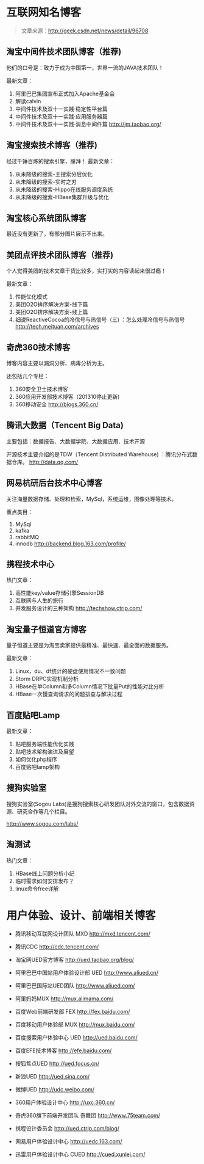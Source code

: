 # 互联网知名博客

> 文章来源：http://geek.csdn.net/news/detail/96708

## 淘宝中间件技术团队博客（推荐) 
他们的口号是：致力于成为中国第一，世界一流的JAVA技术团队！

最新文章：
1) 阿里巴巴集团宣布正式加入Apache基金会
2) 解读calvin
3) 中间件技术及双十一实践·稳定性平台篇
4) 中间件技术及双十一实践·应用服务器篇
5) 中间件技术及双十一实践·消息中间件篇
http://jm.taobao.org/

## 淘宝搜索技术博客（推荐) 

经过千锤百炼的搜索引擎，膜拜！
最新文章：
1) 从未降级的搜索-主搜索分层优化
2) 从未降级的搜索-实时之刃
3) 从未降级的搜索-Hippo在线服务调度系统
4) 从未降级的搜索-HBase集群升级与优化


## 淘宝核心系统团队博客
最近没有更新了，有部分图片展示不出来。


## 美团点评技术团队博客（推荐) 
个人觉得美团的技术文章干货比较多，实打实的内容读起来很过瘾！

最新文章：
1) 性能优化模式
2) 美团O2O排序解决方案-线下篇
3) 美团O2O排序解决方案-线上篇
4) 细说ReactiveCocoa的冷信号与热信号（三) ：怎么处理冷信号与热信号
http://tech.meituan.com/archives

## 奇虎360技术博客
博客内容主要以漏洞分析、病毒分析为主。

还包括几个专栏：
1) 360安全卫士技术博客
2) 360应用开发部技术博客（201310停止更新) 
3) 360移动安全
http://blogs.360.cn/

## 腾讯大数据（Tencent Big Data) 
主要包括：数据报告、大数据学院、大数据应用、技术开源

开源技术主要介绍的是TDW（Tencent Distributed Warehouse) ：腾讯分布式数据仓库。
http://data.qq.com/

## 网易杭研后台技术中心博客
关注海量数据存储、处理和检索，MySql，系统运维，图像处理等技术。

重点类目：
1) MySql
2) kafka
3) rabbitMQ
4) innodb
http://backend.blog.163.com/profile/

## 携程技术中心
热门文章：
1) 高性能key/value存储引擎SessionDB
2) 互联网与人生的旅行
3) 并发服务设计的三种架构
http://techshow.ctrip.com/

## 淘宝量子恒道官方博客
量子恒道主要是为淘宝卖家提供最精准、最快速、最全面的数据服务。

最新文章：
1) Linux，du、df统计的硬盘使用情况不一致问题
2) Storm DRPC实现机制分析
3) HBase在单Column和多Column情况下批量Put的性能对比分析
4) HBase一次慢查询请求的问题排查与解决过程


## 百度贴吧Lamp
最新文章：
1) 贴吧服务端性能优化实践
2) 贴吧技术架构演进及展望
3) 如何优化php程序
4) 百度贴吧lamp架构

## 搜狗实验室
搜狗实验室(Sogou Labs)是搜狗搜索核心研发团队对外交流的窗口，包含数据资源、研究合作等几个栏目。

http://www.sogou.com/labs/

## 淘测试
热门文章：
1) HBase线上问题分析小纪
2) 临时需求如何安排发布？
3) linux命令free详解


# 用户体验、设计、前端相关博客

* 腾讯移动互联网设计团队 MXD
http://mxd.tencent.com/

* 腾讯CDC
http://cdc.tencent.com/

* 淘宝网UED官方博客
http://ued.taobao.org/blog/

* 阿里巴巴中国站用户体验设计部 UED
http://www.aliued.cn/

* 阿里巴巴国际站UED团队
http://www.aliued.com/

* 阿里妈妈MUX
http://mux.alimama.com/

* 百度Web前端研发部 FEX
http://fex.baidu.com/

* 百度移动用户体验部 MUX
http://mux.baidu.com/

* 百度搜索用户体验中心 UED
http://ued.baidu.com/

* 百度EFE技术博客
http://efe.baidu.com/

* 搜狐焦点UED
http://ued.focus.cn/

* 新浪UED
http://ued.sina.com/

* 微博UED
http://udc.weibo.com/

* 360用户体验设计中心
http://uxc.360.cn/

* 奇虎360旗下前端开发团队 奇舞团
http://www.75team.com/

* 携程设计委员会
http://ued.ctrip.com/blog/

* 网易用户体验设计中心
http://uedc.163.com/

* 迅雷用户体验设计中心 CUED
http://cued.xunlei.com/


